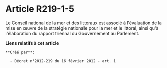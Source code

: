 # Article R219-1-5

Le Conseil national de la mer et des littoraux est associé à l'évaluation de la mise en œuvre de la stratégie nationale pour
la mer et le littoral, ainsi qu'à l'élaboration du rapport triennal du Gouvernement au Parlement.

**Liens relatifs à cet article**

	**Créé par**:

	  - Décret n°2012-219 du 16 février 2012 - art. 1
